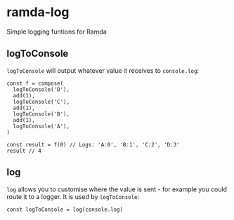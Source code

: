 # ramda-log

Simple logging funtions for Ramda

## logToConsole

`logToConsole` will output whatever value it receives to `console.log`:

```
const f = compose(
  logToConsole('D'),
  add(1),
  logToConsole('C'),
  add(1),
  logToConsole('B'),
  add(1),
  logToConsole('A'),
)

const result = f(0) // Logs: 'A:0', 'B:1', 'C:2', 'D:3'
result // 4
```

## log

`log` allows you to customise where the value is sent - for example you could route it to a logger. It is used by `logToConsole`:

```
const logToConsole = log(console.log)
```
